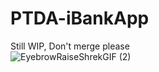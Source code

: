 # PTDA-iBankApp

Still WIP, Don't merge please <br>
![EyebrowRaiseShrekGIF (2)](https://github.com/richardmiranda110/PTDA-iBankApp/assets/93994704/95b4f1d3-4028-4e15-92dc-9bbda63869d8)

